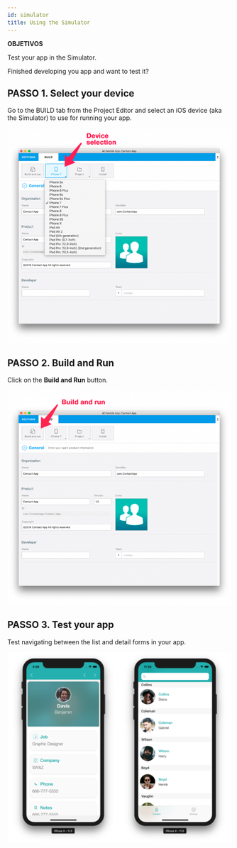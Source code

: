 ```yaml
---
id: simulator
title: Using the Simulator
---
```

<div class = "objectives"> 

**OBJETIVOS**

Test your app in the Simulator.</div> 

Finished developing you app and want to test it?

## PASSO 1. Select your device

Go to the BUILD tab from the Project Editor and select an iOS device (aka the Simulator) to use for running your app.

![Device selection](assets/test-build/device-selection-4D-for-ios.png)

## PASSO 2. Build and Run

Click on the **Build and Run** button.

![Build and Run](assets/test-build/build-and-run-4D-for-iOS.png)

## PASSO 3. Test your app

Test navigating between the list and detail forms in your app.

![Test in Simulator](assets/test-build/simulator-forms-4D-for-iOS.png)